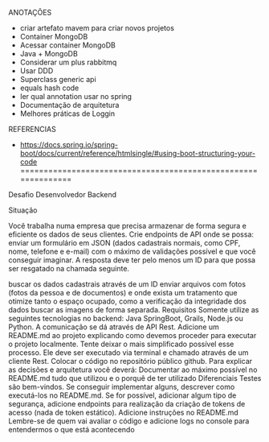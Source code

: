 ANOTAÇÕES
- criar artefato mavem para criar novos projetos
- Container MongoDB
- Acessar container MongoDB
- Java + MongoDB
- Considerar um plus rabbitmq
- Usar DDD
- Superclass generic api
- equals hash code
- ler qual annotation usar no spring
- Documentação de arquitetura
- Melhores práticas de Loggin

REFERENCIAS
- https://docs.spring.io/spring-boot/docs/current/reference/htmlsingle/#using-boot-structuring-your-code
==============================================================

Desafio Desenvolvedor Backend

Situação

Você trabalha numa empresa que precisa armazenar de forma segura e eficiente os dados de seus clientes. Crie endpoints de API onde se possa:
enviar um formulário em JSON (dados cadastrais normais, como CPF, nome, telefone e e-mail) com o máximo de validações possível e que você conseguir imaginar. A resposta deve ter pelo menos um ID para que possa ser resgatado na chamada seguinte.

buscar os dados cadastrais através de um ID
enviar arquivos com fotos (fotos da pessoa e de documentos) e onde exista um tratamento que otimize tanto o espaço ocupado, como a verificação da integridade dos dados
buscar as imagens de forma separada.
Requisitos
Somente utilize as seguintes tecnologias no backend: Java SpringBoot, Grails, Node.js ou Python.
A comunicação se dá através de API Rest.
Adicione um README.md ao projeto explicando como devemos proceder para executar o projeto localmente. Tente deixar o mais simplificado possível esse processo. Ele deve ser executado via terminal e chamado através de um cliente Rest.
Colocar o código no repositório público github.
Para explicar as decisões e arquitetura você deverá:
Documentar ao máximo possível no README.md tudo que utilizou e o porquê de ter utilizado
Diferenciais
Testes são bem-vindos. Se conseguir implementar alguns, descrever como executá-los no README.md.
Se for possível, adicionar algum tipo de segurança, adicione endpoints para realização da criação de tokens de acesso (nada de token estático). Adicione instruções no README.md
Lembre-se de quem vai avaliar o código e adicione logs no console para entendermos o que está acontecendo
